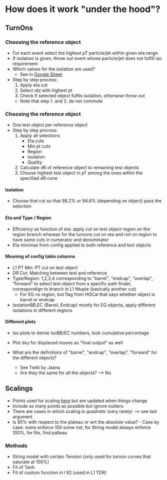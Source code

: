 # How does it work "under the hood"?

## TurnOns

### Choosing the reference object
- For each event select the *highest pT* particle/jet within given eta range
- If isolation is given, throw out event whose particle/jet does not fulfill iso requirement
- Which values for the isolation are used?
  - See in [Google Sheet](https://docs.google.com/spreadsheets/d/14CVVhA6ITSTmv0x0Z2BRJ7cLgMKabi6TWsDXbyffGBg/edit#gid=462890739)
- Step by step process:
  1. Apply eta cut
  2. Select obj with highest pt
  3. Check if selected object fulfils isolation, otherwise throw out
  - Note that step 1. and 2. do not commute


### Choosing the reference object
- One test object per reference object
- Step by step process:
  1. Apply all selections
	  - Eta cuts
	  - Min pt cuts
	  - Region
	  - Isolation
	  - Quality
	2. Calculate dR of reference object to remaining test objects
  3. Choose highest test object in pT among the ones within the specified dR cone

#### Isolation
- Choose that cut so that 98.2% or 94.6% (depending on object) pass the selection

#### Eta and Type / Region
- Efficiency as function of eta: apply cut on test object region on the region branch whereas for the turnons cut on eta and not on region to have same cuts in numerator and denominator
- Eta min/max from config applied to both reference and test objects

#### Meaning of config table columns
- L1 PT Min: PT cut on test object
- DR Cut: Matching between test and reference
- Type/Region: 1,2,3,4 corresponding to "barrel", "endcap", "overlap", "forward" to select test object from a specific path finder, correspondign to branch in L1 Ntuple (basically another cut)
  - For EG no region, but flag from HGCal that says whether object is barrel or endcap
- IsolationBB,EC (Barrel, Endcap) mostly for EG objects, apply different isolations in different regions

#### Different plots
- Iso plots to derive IsoBB/EC numbers, look cumulative percentage
- Plot dxy for displaced muons as "final output" as well

- What are the definitions of "barrel", "endcap", "overlap", "forward" for the different objects?
  - See Twiki by Jaana 
  - Are they the same for all the objects? --> No

## Scalings
- Points used for scaling [here](https://github.com/FHead/Phase2-L1MenuTools/blob/ff1d21889d9b87497a0cca8d8e0ec52377e12f52/ObjectPerformances/TurnOnScaling/source/MakeScalingPlot.cpp#L107) but are updated when things change
- Include as many points as possible *but* ignore outliers
- There are cases in which scaling is *quadratic* (very rarely) --> see last argument
- Is 95% with respect to the plateau or wrt the absolute value?
		- Case by case: some enforce 100 some not, for String model always enforce 100%, for fits, find palteau

### Methods
- String model with certain Tension (only used for turnon curves that saturate at 100%)
- Fit of Tanh
- Fit of custom function in l 92 (used in L1 TDR)
